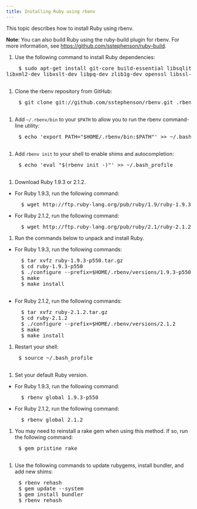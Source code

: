 ```yaml
---
title: Installing Ruby using rbenv
---
```


This topic describes how to install Ruby using rbenv.

<p class="note"><strong>Note</strong>: You can also build Ruby using the ruby-build plugin for rbenv. For more information, see <a href="https://github.com/sstephenson/ruby-build">https://github.com/sstephenson/ruby-build</a>.</p>

1. Use the following command to install Ruby dependencies:
  <pre class="terminal">
    $ sudo apt-get install git-core build-essential libsqlite3-dev curl libmysqlclient-dev \
libxml2-dev libxslt-dev libpq-dev zlib1g-dev openssl libssl-dev
  </pre>

1. Clone the rbenv repository from GitHub:
  <pre class="terminal">
    $ git clone git://github.com/sstephenson/rbenv.git .rbenv
  </pre>

1. Add `~/.rbenv/bin` to your `$PATH` to allow you to run the rbenv
command-line utility:
  <pre class="terminal">
    $ echo 'export PATH="$HOME/.rbenv/bin:$PATH"' >> ~/.bash_profile
  </pre>

1. Add `rbenv init` to your shell to enable shims and autocompletion:
  <pre class="terminal">
    $ echo 'eval "$(rbenv init -)"' >> ~/.bash_profile
  </pre>

1. Download Ruby 1.9.3 or 2.1.2.
  * For Ruby 1.9.3, run the following command:
    <pre class="terminal">
      $ wget http://ftp.ruby-lang.org/pub/ruby/1.9/ruby-1.9.3-p550.tar.gz
    </pre>
  * For Ruby 2.1.2, run the following command:
    <pre class="terminal">
      $ wget http://ftp.ruby-lang.org/pub/ruby/2.1/ruby-2.1.2.tar.gz
    </pre>

1. Run the commands below to unpack and install Ruby.
  * For Ruby 1.9.3, run the following commands:
    <pre class="terminal">
      $ tar xvfz ruby-1.9.3-p550.tar.gz
      $ cd ruby-1.9.3-p550
      $ ./configure --prefix=$HOME/.rbenv/versions/1.9.3-p550
      $ make
      $ make install
      </pre>
  * For Ruby 2.1.2, run the following commands:
    <pre class="terminal">
      $ tar xvfz ruby-2.1.2.tar.gz
      $ cd ruby-2.1.2
      $ ./configure --prefix=$HOME/.rbenv/versions/2.1.2
      $ make
      $ make install
    </pre>

1. Restart your shell:
  <pre class="terminal">
    $ source ~/.bash_profile
  </pre>

1. Set your default Ruby version.
  * For Ruby 1.9.3, run the following command:
    <pre class="terminal">
      $ rbenv global 1.9.3-p550
    </pre>
  * For Ruby 2.1.2, run the following command:
    <pre class="terminal">
      $ rbenv global 2.1.2
    </pre>

1. You may need to reinstall a rake gem when using this method. If so, run the following command:
  <pre class="terminal">
    $ gem pristine rake
  </pre>

1. Use the following commands to update rubygems, install bundler, and add new
shims:
  <pre class="terminal">
    $ rbenv rehash
    $ gem update --system
    $ gem install bundler
    $ rbenv rehash
  </pre>